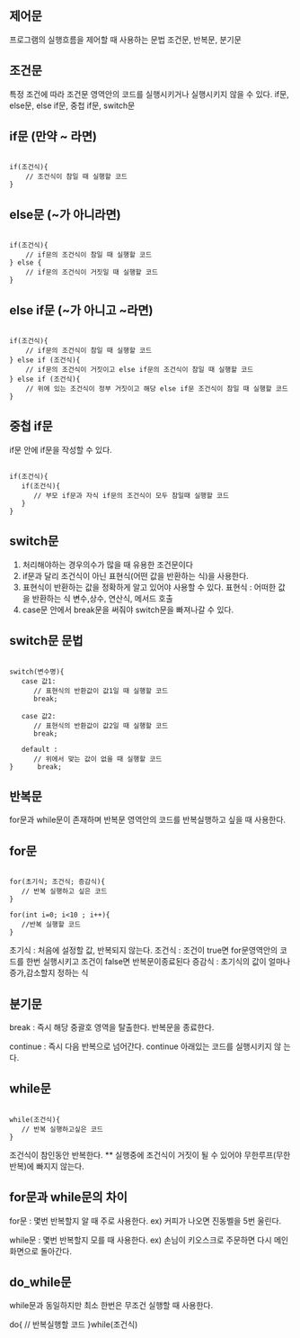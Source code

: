 
## 제어문
   프로그램의 실행흐름을 제어할 때 사용하는 문법
   조건문, 반복문, 분기문

## 조건문
   특정 조건에 따라 조건문 영역안의 코드를 실행시키거나 실행시키지 않을 수 있다.
   if문, else문, else if문, 중첩 if문, switch문
   
## if문 (만약 ~ 라면)
<pre><code>
if(조건식){
	// 조건식이 참일 때 실행할 코드
}    
</code></pre>


## else문 (~가 아니라면)
<pre><code>
if(조건식){
	// if문의 조건식이 참일 때 실행할 코드
} else {
	// if문의 조건식이 거짓일 때 실행할 코드
}   
</code></pre>

## else if문 (~가 아니고 ~라면)
<pre><code>
if(조건식){
	// if문의 조건식이 참일 때 실행할 코드
} else if (조건식){
	// if문의 조건식이 거짓이고 else if문의 조건식이 참일 때 실행할 코드
} else if (조건식){
	// 위에 있는 조건식이 정부 거짓이고 해당 else if문 조건식이 참일 때 실행할 코드
}
</code></pre>

## 중첩 if문
   if문 안에 if문을 작성할 수 있다.
<pre><code>
if(조건식){
   if(조건식){
      // 부모 if문과 자식 if문의 조건식이 모두 참일때 실행할 코드
   }
}
</code></pre>

## switch문
   1. 처리해야하는 경우의수가 많을 때 유용한 조건문이다
   2. if문과 달리 조건식이 아닌 표현식(어떤 값을 반환하는 식)을 사용한다.
   3. 표현식이 반환하는 값을 정확하게 알고 있어야 사용할 수 있다.
   표현식 : 어떠한 값을 반환하는 식
   변수,상수, 연산식, 메서드 호출
   4. case문 안에서 break문을 써줘야 switch문을 빠져나갈 수 있다.

## switch문 문법
<pre><code>
switch(변수명){  
   case 값1:
      // 표현식의 반환값이 값1일 때 실행할 코드
      break;

   case 값2:
      // 표현식의 반환값이 값2일 때 실행할 코드
      break;

   default : 
      // 위에서 맞는 값이 없을 때 실행할 코드
}      break;
</code></pre>
## 반복문
   for문과 while문이 존재하며
   반복문 영역안의 코드를 반복실행하고 싶을 때 사용한다.

## for문
<pre><code>
for(초기식; 조건식; 증감식){
   // 반복 실행하고 싶은 코드
}

for(int i=0; i<10 ; i++){
   //반복 실행할 코드
}
</code></pre>
초기식 : 처음에 설정할 값, 반복되지 않는다.
조건식 : 조건이 true면 for문영역안의 코드를 한번 실행시키고 조건이 false면 반복문이종료된다
증감식 : 초기식의 값이 얼마나 증가,감소할지 정하는 식

## 분기문
   break : 즉시 해당 중괄호 영역을 탈출한다. 반복문을 종료한다.

   continue : 즉시 다음 반복으로 넘어간다. continue 아래있는 코드를 실행시키지 않        는다.

## while문
<pre><code>
while(조건식){
   // 반복 실행하고싶은 코드
}
</code></pre>
조건식이 참인동안 반복한다.
** 실행중에 조건식이 거짓이 될 수 있어야 무한루프(무한반복)에 빠지지 않는다.

## for문과 while문의 차이
   for문 : 몇번 반복할지 알 때 주로 사용한다.
   ex) 커피가 나오면 진동벨을 5번 울린다.

   while문 : 몇번 반복할지 모를 때 사용한다.
   ex) 손님이 키오스크로 주문하면 다시 메인화면으로 돌아간다.

## do_while문
   while문과 동일하지만 최소 한번은 무조건 실행할 때 사용한다.

do{
   // 반복실행할 코드
}while(조건식)
